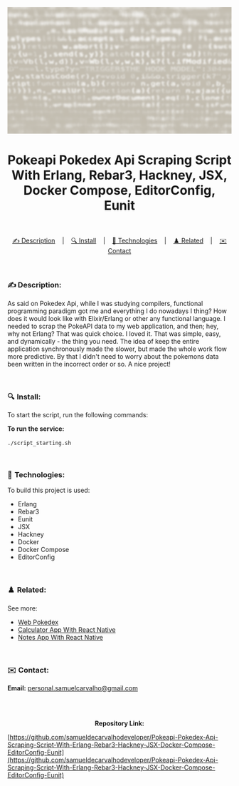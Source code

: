 ![](./thumbnail.png)

<h1 align="center">
Pokeapi Pokedex Api Scraping Script With Erlang, Rebar3, Hackney, JSX, Docker Compose, EditorConfig, Eunit
</h1>

<br/>

<br/>

<div align="center">
  <a href="#description">✍️ Description</a> &nbsp;&nbsp;&nbsp;|&nbsp;&nbsp;&nbsp <a href="#install">🔍 Install</a> &nbsp;&nbsp;&nbsp;|&nbsp;&nbsp;&nbsp <a href="#technologies">🚀 Technologies</a> &nbsp;&nbsp;&nbsp;|&nbsp;&nbsp;&nbsp <a href="#related">♟️ Related</a> &nbsp;&nbsp;&nbsp;|&nbsp;&nbsp;&nbsp <a href="#contact">✉️ Contact</a>
</div>

<br />
<br />

<h3 id="description">✍️ Description:</h3>

<p>As said on Pokedex Api, while I was studying compilers, functional programming paradigm got me and everything I do nowadays I thing? How does it would look like with Elixir/Erlang or other any functional language. I needed to scrap the PokeAPI data to my web application, and then; hey, why not Erlang? That was quick choice. I loved it. That was simple, easy, and dynamically - the thing you need. The idea of keep the entire application synchronously made the slower, but made the whole work flow more predictive. By that I didn't need to worry about the pokemons data been written in the incorrect order or so. A nice project!</p>

<br />

<h3 id="install">🔍  Install:</h3>

<p>To start the script, run the following commands:<p>

**To run the service:**

`./script_starting.sh`

<br />

<h3 id="technologies">🚀  Technologies:</h3>

<p>To build this project is used:</p>

- Erlang
- Rebar3
- Eunit
- JSX
- Hackney
- Docker
- Docker Compose
- EditorConfig

<br />

<h3 id="related">♟️  Related:</h3>

See more:

<ul>
  <li><a href="https://github.com/samuelcarvalhodeveloper/Pokedex-With-Next-Js-Typescript-Axios-Jest-React-Testing-Library-PHP-Laravel-Python-Django">Web Pokedex</a></li>
  <li><a href="https://github.com/samueldecarvalhodeveloper/Calculator-App-With-React-Native-Expo-Custom-Hooks-Typescript-Async-Storage-Prettier-Eslint">Calculator App With React Native</a></li>
  <li><a href="https://github.com/samuelcarvalhodeveloper/Notes-App-With-React-Native-Expo-Custom-Hooks-Typescript-Sqlite3-Prettier-Eslint-EditorConfig-Jest">Notes App With React Native</a></li>
</ul>

<br />

<h3 id="contact">✉️  Contact:</h3>

**Email:**
<a href="mailto:personal.samuelcarvalho@gmail.com">personal.samuelcarvalho@gmail.com</a>

<br />
<br />

<p align="center"><strong>Repository Link:</strong></p>

[https://github.com/samueldecarvalhodeveloper/Pokeapi-Pokedex-Api-Scraping-Script-With-Erlang-Rebar3-Hackney-JSX-Docker-Compose-EditorConfig-Eunit](https://github.com/samueldecarvalhodeveloper/Pokeapi-Pokedex-Api-Scraping-Script-With-Erlang-Rebar3-Hackney-JSX-Docker-Compose-EditorConfig-Eunit)
